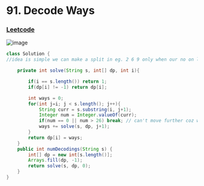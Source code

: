 # 91. Decode Ways

### [Leetcode](https://leetcode.com/problems/decode-ways/)
![image](https://github.com/user-attachments/assets/bb9978f4-21ae-4fa8-bf45-cb1f4d0150d4)


```java
class Solution {
//idea is simple we can make a split in eg. 2 6 9 only when our no on left is more than 0 and <= 26 coz that is the alphabets numbering so we make a split after 2 like this 2 | [6 9] and let rec do the same for remaining right part and ones we have reached outside string means we have found a valid way to decode this no so return 1  

    private int solve(String s, int[] dp, int i){

        if(i == s.length()) return 1;
        if(dp[i] != -1) return dp[i];

        int ways = 0;
        for(int j=i; j < s.length(); j++){
            String curr = s.substring(i, j+1);
            Integer num = Integer.valueOf(curr);
            if(num == 0 || num > 26) break; // can't move further coz we got either 0 or a no more than 26 while partitioning
            ways += solve(s, dp, j+1);
        }
        return dp[i] = ways;
    }
    public int numDecodings(String s) {
        int[] dp = new int[s.length()];
        Arrays.fill(dp, -1);
        return solve(s, dp, 0);
    }
}

```
